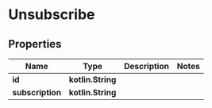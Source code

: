 
# Unsubscribe

## Properties
Name | Type | Description | Notes
------------ | ------------- | ------------- | -------------
**id** | **kotlin.String** |  | 
**subscription** | **kotlin.String** |  | 



